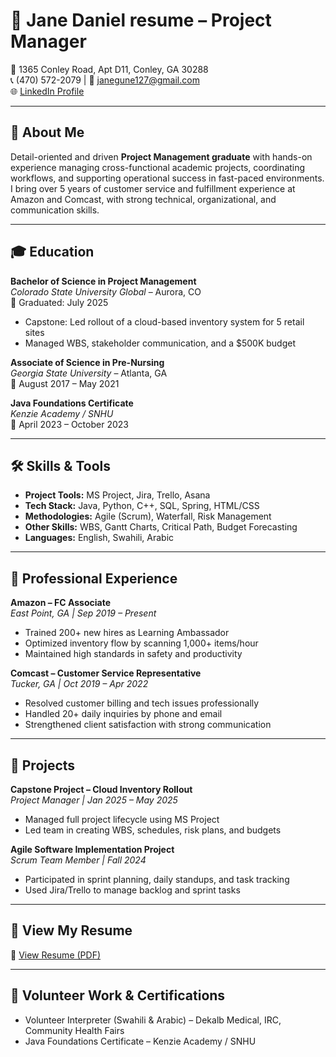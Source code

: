 # 📄 Jane Daniel resume  – Project Manager

📍 1365 Conley Road, Apt D11, Conley, GA 30288  
📞 (470) 572-2079 | 📧 janegune127@gmail.com  
🌐 [LinkedIn Profile](https://www.linkedin.com/in/jane-daniel-0a80a2212)  

---

## 👋 About Me

Detail-oriented and driven **Project Management graduate** with hands-on experience managing cross-functional academic projects, coordinating workflows, and supporting operational success in fast-paced environments. I bring over 5 years of customer service and fulfillment experience at Amazon and Comcast, with strong technical, organizational, and communication skills.

---

## 🎓 Education

**Bachelor of Science in Project Management**  
*Colorado State University Global* – Aurora, CO  
📅 Graduated: July 2025  
- Capstone: Led rollout of a cloud-based inventory system for 5 retail sites  
- Managed WBS, stakeholder communication, and a $500K budget  

**Associate of Science in Pre-Nursing**  
*Georgia State University* – Atlanta, GA  
📅 August 2017 – May 2021  

**Java Foundations Certificate**  
*Kenzie Academy / SNHU*  
📅 April 2023 – October 2023

---

## 🛠 Skills & Tools

- **Project Tools:** MS Project, Jira, Trello, Asana  
- **Tech Stack:** Java, Python, C++, SQL, Spring, HTML/CSS  
- **Methodologies:** Agile (Scrum), Waterfall, Risk Management  
- **Other Skills:** WBS, Gantt Charts, Critical Path, Budget Forecasting  
- **Languages:** English, Swahili, Arabic

---

## 💼 Professional Experience

**Amazon – FC Associate**  
*East Point, GA | Sep 2019 – Present*  
- Trained 200+ new hires as Learning Ambassador  
- Optimized inventory flow by scanning 1,000+ items/hour  
- Maintained high standards in safety and productivity  

**Comcast – Customer Service Representative**  
*Tucker, GA | Oct 2019 – Apr 2022*  
- Resolved customer billing and tech issues professionally  
- Handled 20+ daily inquiries by phone and email  
- Strengthened client satisfaction with strong communication

---

## 🧪 Projects

**Capstone Project – Cloud Inventory Rollout**  
*Project Manager | Jan 2025 – May 2025*  
- Managed full project lifecycle using MS Project  
- Led team in creating WBS, schedules, risk plans, and budgets  

**Agile Software Implementation Project**  
*Scrum Team Member | Fall 2024*  
- Participated in sprint planning, daily standups, and task tracking  
- Used Jira/Trello to manage backlog and sprint tasks  

---

## 📄 View My Resume  
📎 [View Resume (PDF)](https://github.com/janegune/JaneDaniel-Resume/blob/main/JaneDaniel_Resume.pdf)

---

## 🤝 Volunteer Work & Certifications  
- Volunteer Interpreter (Swahili & Arabic) – Dekalb Medical, IRC, Community Health Fairs  
- Java Foundations Certificate – Kenzie Academy / SNHU  

